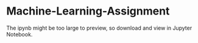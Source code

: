 # Machine-Learning-Assignment
The ipynb might be too large to preview, so download and view in Jupyter Notebook.
